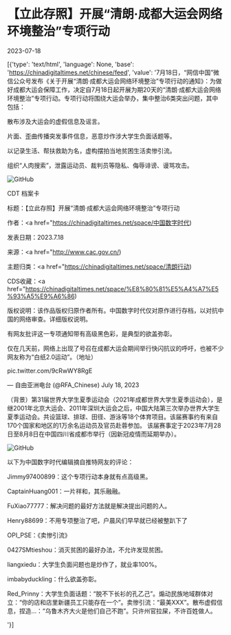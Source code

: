 # 【立此存照】开展“清朗·成都大运会网络环境整治”专项行动

2023-07-18

[{'type': 'text/html', 'language': None, 'base': 'https://chinadigitaltimes.net/chinese/feed', 'value': '7月18日，“网信中国”微信公众号发布《关于开展“清朗·成都大运会网络环境整治”专项行动的通知》：为做好成都大运会保障工作，决定自7月18日起开展为期20天的“清朗·成都大运会网络环境整治”专项行动。专项行动将围绕大运会举办，集中整治6类突出问题，其中包括：



散布涉及大运会的虚假信息及谣言。

片面、歪曲传播突发事件信息，恶意炒作涉大学生负面话题等。

以记录生活、帮扶救助为名，虚构摆拍当地贫困生活卖惨引流。

组织“人肉搜索”，泄露运动员、裁判员等隐私、侮辱诽谤、谩骂攻击。



![GitHub](https://chinadigitaltimes.net/chinese/files/2023/07/image-1689681144007.png)



CDT 档案卡

标题：【立此存照】开展“清朗·成都大运会网络环境整治”专项行动

作者：<a href="https://chinadigitaltimes.net/space/中国数字时代)

发表日期：2023.7.18

来源：<a href="http://www.cac.gov.cn/)

主题归类：<a href="https://chinadigitaltimes.net/space/清朗行动)

CDS收藏：<a href="https://chinadigitaltimes.net/space/%E8%80%81%E5%A4%A7%E5%93%A5%E9%A6%86)

版权说明：该作品版权归原作者所有。中国数字时代仅对原作进行存档，以对抗中国的网络审查。详细版权说明。





有网友批评这一专项通知带有高级黑色彩，是典型的欲盖弥彰。

仅在几天前，网络上出现了号召在成都大运会期间举行快闪抗议的呼吁，也被不少网友称为“白纸2.0运动”。（地址）



pic.twitter.com/9cRwWY8RgE

&mdash; 自由亚洲电台 (@RFA_Chinese) July 18, 2023





（背景）第31届世界大学生夏季运动会（2021年成都世界大学生夏季运动会），是继2001年北京大运会、2011年深圳大运会之后，中国大陆第三次举办世界大学生夏季运动会。共设篮球、排球、田径、游泳等18个体育项目。该届赛事约有来自170个国家和地区的1万余名运动员及官员赴蓉参加。 该届赛事定于2023年7月28日至8月8日在中国四川省成都市举行（因新冠疫情而延期举办）。



![GitHub](https://chinadigitaltimes.net/chinese/files/2023/07/image-1689690743641.png)

以下为中国数字时代编辑摘自推特网友的评论：



Jimmy97400899：这个专项行动本身就有点高级黑。

CaptainHuang001：一片祥和，其乐融融。

FuXiao77777：解决问题的最好方法就是解决提出问题的人。

Henry88699：不用专项整治了吧，户晨风们早早就已经被整趴下了

OPI_PSE：《卖惨引流》

0427SMtieshou：消灭贫困的最好办法，不允许发现贫困。

liangxiedu：大学生负面问题也是炒作了，就业率100%。

imbabyduckling：什么欲盖弥彰。

Red_Prinny：大学生负面话题：“脱不下长衫的孔乙己”。煽动民族地域群体对立：“你的店和店里新疆员工只能存在一个”。卖惨引流：“最美XXX”。散布虚假信息，捏造…：“乌鲁木齐大火是他们自己不跑”。只许州官拉屎，不许百姓做人。

'}]